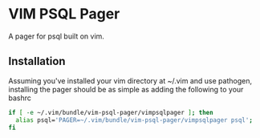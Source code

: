 # VIM PSQL Pager

A pager for psql built on vim.

## Installation
Assuming you've installed your vim directory at ~/.vim and use pathogen, installing the pager should be as simple as adding the following to your bashrc

```bash
if [ -e ~/.vim/bundle/vim-psql-pager/vimpsqlpager ]; then
  alias psql='PAGER=~/.vim/bundle/vim-psql-pager/vimpsqlpager psql';
fi
```

